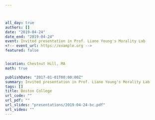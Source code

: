 ```yaml
---



all_day: true
authors: []
date: "2019-04-24"
date_end: "2019-04-24"
event: Invited presentation in Prof. Liane Young's Morality Lab
<!-- event_url: https://example.org -->
featured: false


location: Chestnut Hill, MA
math: true

publishDate: "2017-01-01T00:00:00Z"
summary: Invited presentation in Prof. Liane Young's Morality Lab
tags: []
title: Boston College
url_code: ""
url_pdf: ""
url_slides: "presentations/2019-04-24-bc.pdf"
url_video: ""
---
```


<!--
{{% alert note %}}
Click on the **Slides** button above to view the built-in slides feature.
{{% /alert %}}
-->

<!--
Slides can be added in a few ways:

- **Create** slides using Academic's [*Slides*](https://sourcethemes.com/academic/docs/managing-content/#create-slides) feature and link using `slides` parameter in the front matter of the talk file
- **Upload** an existing slide deck to `static/` and link using `url_slides` parameter in the front matter of the talk file
- **Embed** your slides (e.g. Google Slides) or presentation video on this page using [shortcodes](https://sourcethemes.com/academic/docs/writing-markdown-latex/).
-->

<!--
Further talk details can easily be added to this page using *Markdown* and $\rm \LaTeX$ math code.
-->
